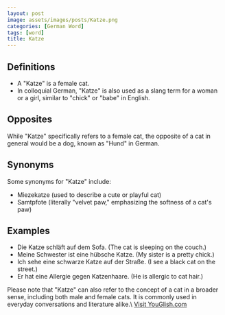 ```yaml
---
layout: post
image: assets/images/posts/Katze.png
categories: [German Word]
tags: [word]
title: Katze
---
```


## Definitions
- A "Katze" is a female cat.
- In colloquial German, "Katze" is also used as a slang term for a woman or a girl, similar to "chick" or "babe" in English.

## Opposites
While "Katze" specifically refers to a female cat, the opposite of a cat in general would be a dog, known as "Hund" in German.

## Synonyms
Some synonyms for "Katze" include:
- Miezekatze (used to describe a cute or playful cat)
- Samtpfote (literally "velvet paw," emphasizing the softness of a cat's paw)

## Examples
- Die Katze schläft auf dem Sofa. (The cat is sleeping on the couch.)
- Meine Schwester ist eine hübsche Katze. (My sister is a pretty chick.)
- Ich sehe eine schwarze Katze auf der Straße. (I see a black cat on the street.)
- Er hat eine Allergie gegen Katzenhaare. (He is allergic to cat hair.)

Please note that "Katze" can also refer to the concept of a cat in a broader sense, including both male and female cats. It is commonly used in everyday conversations and literature alike.\ <a id="yg-widget-0" class="youglish-widget" data-query="Katze" data-lang="german" data-components="8412" data-auto-start="0" data-bkg-color="theme_light" data-title="How%20to%20pronounce%20Katze%20in%20German"  rel="nofollow" href="https://youglish.com">Visit YouGlish.com</a><script async src="https://youglish.com/public/emb/widget.js" charset="utf-8"></script>